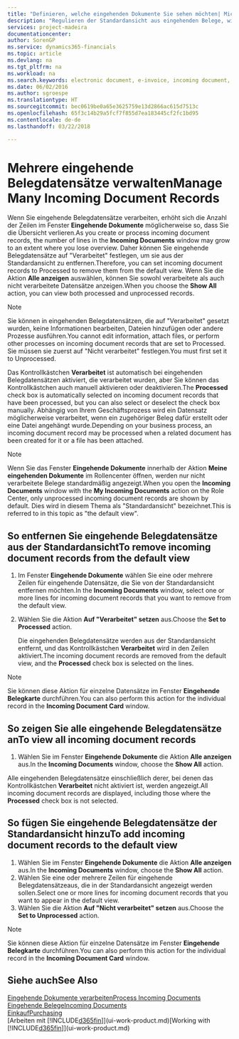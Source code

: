 ```yaml
---
title: "Definieren, welche eingehenden Dokumente Sie sehen möchten| Microsoft Docs"
description: "Regulieren der Standardansicht aus eingehenden Belege, wie Erechnungen, um die Übersicht verarbeiteten und nicht verarbeiteten Datensätzen zu verbessern."
services: project-madeira
documentationcenter: 
author: SorenGP
ms.service: dynamics365-financials
ms.topic: article
ms.devlang: na
ms.tgt_pltfrm: na
ms.workload: na
ms.search.keywords: electronic document, e-invoice, incoming document, OCR, ecommerce, document exchange, import invoice
ms.date: 06/02/2016
ms.author: sgroespe
ms.translationtype: HT
ms.sourcegitcommit: bec0619be0a65e3625759e13d2866ac615d7513c
ms.openlocfilehash: 65f3c14b29a5fcf7f855d7ea183445cf2fc1bd95
ms.contentlocale: de-de
ms.lasthandoff: 03/22/2018

---
```

# <a name="manage-many-incoming-document-records"></a><span data-ttu-id="10514-103">Mehrere eingehende Belegdatensätze verwalten</span><span class="sxs-lookup"><span data-stu-id="10514-103">Manage Many Incoming Document Records</span></span>
<span data-ttu-id="10514-104">Wenn Sie eingehende Belegdatensätze verarbeiten, erhöht sich die Anzahl der Zeilen im Fenster **Eingehende Dokumente** möglicherweise so, dass Sie die Übersicht verlieren.</span><span class="sxs-lookup"><span data-stu-id="10514-104">As you create or process incoming document records, the number of lines in the **Incoming Documents** window may grow to an extent where you lose overview.</span></span> <span data-ttu-id="10514-105">Daher können Sie eingehende Belegdatensätze auf "Verarbeitet" festlegen, um sie aus der Standardansicht zu entfernen.</span><span class="sxs-lookup"><span data-stu-id="10514-105">Therefore, you can set incoming document records to Processed to remove them from the default view.</span></span> <span data-ttu-id="10514-106">Wenn Sie die Aktion **Alle anzeigen** auswählen, können Sie sowohl verarbeitete als auch nicht verarbeitete Datensätze anzeigen.</span><span class="sxs-lookup"><span data-stu-id="10514-106">When you choose the **Show All** action, you can view both processed and unprocessed records.</span></span>

> [!NOTE]  
>   <span data-ttu-id="10514-107">Sie können in eingehenden Belegdatensätzen, die auf "Verarbeitet" gesetzt wurden, keine Informationen bearbeiten, Dateien hinzufügen oder andere Prozesse ausführen.</span><span class="sxs-lookup"><span data-stu-id="10514-107">You cannot edit information, attach files, or perform other processes on incoming document records that are set to Processed.</span></span> <span data-ttu-id="10514-108">Sie müssen sie zuerst auf "Nicht verarbeitet" festlegen.</span><span class="sxs-lookup"><span data-stu-id="10514-108">You must first set it to Unprocessed.</span></span>

<span data-ttu-id="10514-109">Das Kontrollkästchen **Verarbeitet** ist automatisch bei eingehenden Belegdatensätzen aktiviert, die verarbeitet wurden, aber Sie können das Kontrollkästchen auch manuell aktivieren oder deaktivieren.</span><span class="sxs-lookup"><span data-stu-id="10514-109">The **Processed** check box is automatically selected on incoming document records that have been processed, but you can also select or deselect the check box manually.</span></span> <span data-ttu-id="10514-110">Abhängig von Ihrem Geschäftsprozess wird ein Datensatz möglicherweise verarbeitet, wenn ein zugehöriger Beleg dafür erstellt oder eine Datei angehängt wurde.</span><span class="sxs-lookup"><span data-stu-id="10514-110">Depending on your business process, an incoming document record may be processed when a related document has been created for it or a file has been attached.</span></span>

> [!NOTE]  
>   <span data-ttu-id="10514-111">Wenn Sie das Fenster **Eingehende Dokumente** innerhalb der Aktion **Meine eingehenden Dokumente** im Rollencenter öffnen, werden nur nicht verarbeitete Belege standardmäßig angezeigt.</span><span class="sxs-lookup"><span data-stu-id="10514-111">When you open the **Incoming Documents** window with the **My Incoming Documents** action on the Role Center, only unprocessed incoming document records are shown by default.</span></span> <span data-ttu-id="10514-112">Dies wird in diesem Thema als "Standardansicht" bezeichnet.</span><span class="sxs-lookup"><span data-stu-id="10514-112">This is referred to in this topic as "the default view".</span></span>

## <a name="to-remove-incoming-document-records-from-the-default-view"></a><span data-ttu-id="10514-113">So entfernen Sie eingehende Belegdatensätze aus der Standardansicht</span><span class="sxs-lookup"><span data-stu-id="10514-113">To remove incoming document records from the default view</span></span>
1. <span data-ttu-id="10514-114">Im Fenster **Eingehende Dokumente** wählen Sie eine oder mehrere Zeilen für eingehende Datensätze, die Sie von der Standardansicht entfernen möchten.</span><span class="sxs-lookup"><span data-stu-id="10514-114">In the **Incoming Documents** window, select one or more lines for incoming document records that you want to remove from the default view.</span></span>
2. <span data-ttu-id="10514-115">Wählen Sie die Aktion **Auf "Verarbeitet" setzen** aus.</span><span class="sxs-lookup"><span data-stu-id="10514-115">Choose the **Set to Processed** action.</span></span>

    <span data-ttu-id="10514-116">Die eingehenden Belegdatensätze werden aus der Standardansicht entfernt, und das Kontrollkästchen **Verarbeitet** wird in den Zeilen aktiviert.</span><span class="sxs-lookup"><span data-stu-id="10514-116">The incoming document records are removed from the default view, and the **Processed** check box is selected on the lines.</span></span>

> [!NOTE]  
>   <span data-ttu-id="10514-117">Sie können diese Aktion für einzelne Datensätze im Fenster **Eingehende Belegkarte** durchführen.</span><span class="sxs-lookup"><span data-stu-id="10514-117">You can also perform this action for the individual record in the **Incoming Document Card** window.</span></span>

## <a name="to-view-all-incoming-document-records"></a><span data-ttu-id="10514-118">So zeigen Sie alle eingehende Belegdatensätze an</span><span class="sxs-lookup"><span data-stu-id="10514-118">To view all incoming document records</span></span>
1. <span data-ttu-id="10514-119">Wählen Sie im Fenster **Eingehende Dokumente** die Aktion **Alle anzeigen** aus.</span><span class="sxs-lookup"><span data-stu-id="10514-119">In the **Incoming Documents** window, choose the **Show All** action.</span></span>

<span data-ttu-id="10514-120">Alle eingehenden Belegdatensätze einschließlich derer, bei denen das Kontrollkästchen **Verarbeitet** nicht aktiviert ist, werden angezeigt.</span><span class="sxs-lookup"><span data-stu-id="10514-120">All incoming document records are displayed, including those where the **Processed** check box is not selected.</span></span>

## <a name="to-add-incoming-document-records-to-the-default-view"></a><span data-ttu-id="10514-121">So fügen Sie eingehende Belegdatensätze der Standardansicht hinzu</span><span class="sxs-lookup"><span data-stu-id="10514-121">To add incoming document records to the default view</span></span>
1. <span data-ttu-id="10514-122">Wählen Sie im Fenster **Eingehende Dokumente** die Aktion **Alle anzeigen** aus.</span><span class="sxs-lookup"><span data-stu-id="10514-122">In the **Incoming Documents** window, choose the **Show All** action.</span></span>
2. <span data-ttu-id="10514-123">Wählen Sie eine oder mehrere Zeilen für eingehende Belegdatensätzeaus, die in der Standardansicht angezeigt werden sollen.</span><span class="sxs-lookup"><span data-stu-id="10514-123">Select one or more lines for incoming document records that you want to appear in the default view.</span></span>
3. <span data-ttu-id="10514-124">Wählen Sie die Aktion **Auf "Nicht verarbeitet" setzen** aus.</span><span class="sxs-lookup"><span data-stu-id="10514-124">Choose the **Set to Unprocessed** action.</span></span>  

> [!NOTE]  
>   <span data-ttu-id="10514-125">Sie können diese Aktion für einzelne Datensätze im Fenster **Eingehende Belegkarte** durchführen.</span><span class="sxs-lookup"><span data-stu-id="10514-125">You can also perform this action for the individual record in the **Incoming Document Card** window.</span></span>

## <a name="see-also"></a><span data-ttu-id="10514-126">Siehe auch</span><span class="sxs-lookup"><span data-stu-id="10514-126">See Also</span></span>
[<span data-ttu-id="10514-127">Eingehende Dokumente verarbeiten</span><span class="sxs-lookup"><span data-stu-id="10514-127">Process Incoming Documents</span></span>](across-process-income-documents.md)  
[<span data-ttu-id="10514-128">Eingehende Belege</span><span class="sxs-lookup"><span data-stu-id="10514-128">Incoming Documents</span></span>](across-income-documents.md)  
[<span data-ttu-id="10514-129">Einkauf</span><span class="sxs-lookup"><span data-stu-id="10514-129">Purchasing</span></span>](purchasing-manage-purchasing.md)  
<span data-ttu-id="10514-130">[Arbeiten mit [!INCLUDE[d365fin](includes/d365fin_md.md)]](ui-work-product.md)</span><span class="sxs-lookup"><span data-stu-id="10514-130">[Working with [!INCLUDE[d365fin](includes/d365fin_md.md)]](ui-work-product.md)</span></span>

